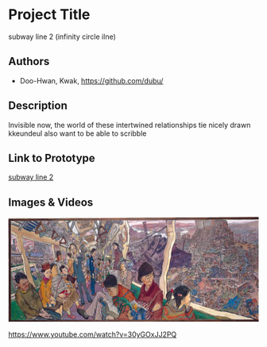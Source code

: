 # Project Title
subway line 2 (infinity circle ilne)

## Authors
- Doo-Hwan, Kwak, https://github.com/dubu/

## Description

Invisible now, the world of these intertwined relationships tie nicely drawn kkeundeul also want to be able to scribble


## Link to Prototype

[subway line 2](http://makeduck.com/line2 "proto type")


## Images & Videos

![을지로 순환선](project_images/maincover.jpg?raw=true "Example Image")

https://www.youtube.com/watch?v=30yGOxJJ2PQ
